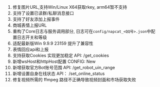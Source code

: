 1. 修复图片URL,支持Win/Linux X64获取rkey, arm64暂不支持
2. 支持了设置已读群/私聊消息接口
3. 支持了好友添加上报事件
4. 商城表情上报URL
5. 重构了Core日志与服务调用部分, 日志可在`config/napcat_<QQ号>.json`中配置日志开关和等级
6. 适配最新版Win 9.9.9 23159 提升了兼容性
7. 表情回应api和上报
8. 支持获取Cookies 实现更加稳定 API: /get_cookies
9. 新增wsHost和httpHost配置 CONFIG: New
10. 新增获取官方Bot账号范围 API: /get_robot_uin_range
11. 新增设置自身在线状态 API： /set_online_status
12. 修复视频所需的 ffmpeg 路径不正确导致视频封面和市场获取失败

